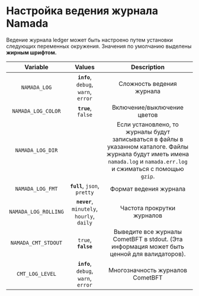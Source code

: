 # Настройка ведения журнала Namada

Ведение журнала ledger может быть настроено путем установки следующих переменных окружения. Значения по умолчанию выделены **жирным шрифтом.**

|       Variable       |                   Values                   |                                                                                 Description                                                                                 |
| :------------------: | :----------------------------------------: | :-------------------------------------------------------------------------------------------------------------------------------------------------------------------------: |
|     `NAMADA_LOG`     |    **`info`**, `debug`, `warn`, `error`    |                                                                          Сложность ведения журнала                                                                          |
|  `NAMADA_LOG_COLOR`  |             **`true`**, `false`            |                                                                         Включение/выключение цветов                                                                         |
|   `NAMADA_LOG_DIR`   |                                            | Если установлено, то журналы будут записываться в файлы в указанном каталоге. Файлы журнала будут иметь имена `namada.log` и `namada.err.log` и сжиматься с помощью `gzip`. |
|   `NAMADA_LOG_FMT`   |        **`full`**, `json`, `pretty`        |                                                                            Формат ведения журнала                                                                           |
| `NAMADA_LOG_ROLLING` | **`never`**, `minutely`, `hourly`, `daily` |                                                                          Частота прокрутки журналов                                                                         |
|  `NAMADA_CMT_STDOUT` |             `true`, **`false`**            |                                         Выведите все журналы CometBFT в stdout. (Эта информация может быть ценной для валидаторов).                                         |
|    `CMT_LOG_LEVEL`   |    **`info`**, `debug`, `warn`, `error`    |                                                                       Многозначность журналов CometBFT                                                                      |
